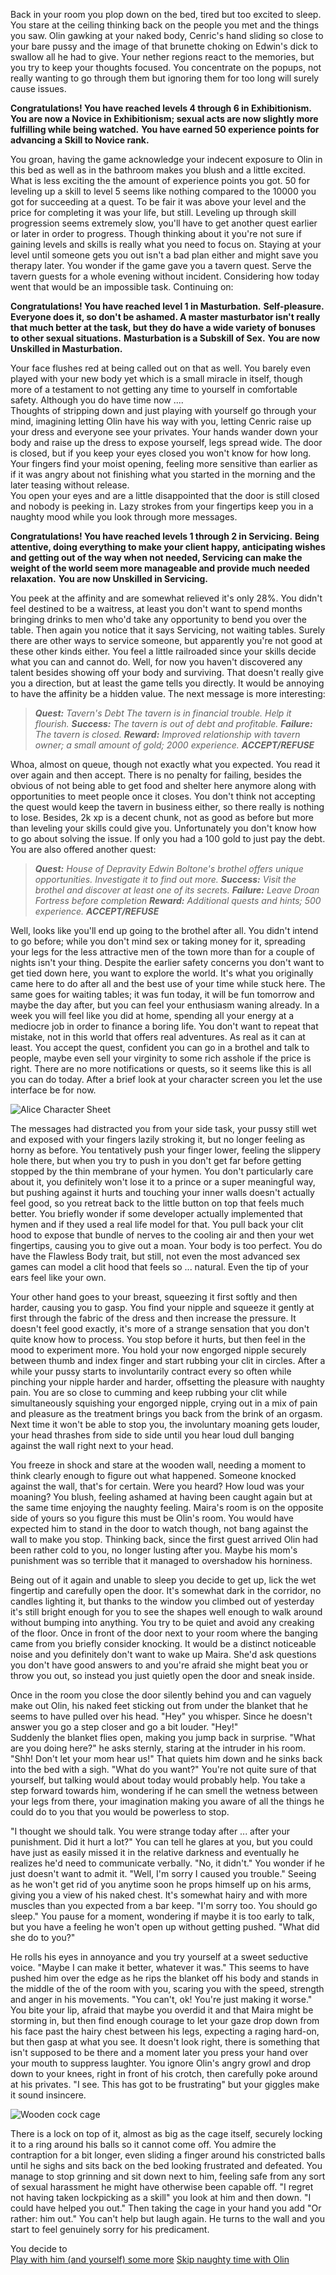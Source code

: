 Back in your room you plop down on the bed, tired but too excited to sleep. You stare at the ceiling thinking back on the people you met and the things you saw. Olin gawking at your naked body, Cenric's hand sliding so close to your bare pussy and the image of that brunette choking on Edwin's dick to swallow all he had to give. Your nether regions react to the memories, but you try to keep your thoughts focused. You concentrate on the popups, not really wanting to go through them but ignoring them for too long will surely cause issues.

**Congratulations! You have reached levels 4 through 6 in Exhibitionism.**
**You are now a Novice in Exhibitionism; sexual acts are now slightly more fulfilling while being watched.**
**You have earned 50 experience points for advancing a Skill to Novice rank.**

You groan, having the game acknowledge your indecent exposure to Olin in this bed as well as in the bathroom makes you blush and a little excited. What is less exciting the the amount of experience points you got. 50 for leveling up a skill to level 5 seems like nothing compared to the 10000 you got for succeeding at a quest. To be fair it was above your level and the price for completing it was your life, but still. Leveling up through skill progression seems extremely slow, you'll have to get another quest earlier or later in order to progress. Though thinking about it you're not sure if gaining levels and skills is really what you need to focus on. Staying at your level until someone gets you out isn't a bad plan either and might save you therapy later. You wonder if the game gave you a tavern quest. Serve the tavern guests for a whole evening without incident. Considering how today went that would be an impossible task. Continuing on:

**Congratulations! You have reached level 1 in Masturbation.**
**Self-pleasure. Everyone does it, so don't be ashamed. A master masturbator isn't really that much better at the task, but they do have a wide variety of bonuses to other sexual situations.**
**Masturbation is a Subskill of Sex.**
**You are now Unskilled in Masturbation.**

Your face flushes red at being called out on that as well. You barely even played with your new body yet which is a small miracle in itself, though more of a testament to not getting any time to yourself in comfortable safety. Although you do have time now ....  
Thoughts of stripping down and just playing with yourself go through your mind, imagining letting Olin have his way with you, letting Cenric raise up your dress and everyone see your privates. Your hands wander down your body and raise up the dress to expose yourself, legs spread wide. The door is closed, but if you keep your eyes closed you won't know for how long. Your fingers find your moist opening, feeling more sensitive than earlier as if it was angry about not finishing what you started in the morning and the later teasing without release.  
You open your eyes and are a little disappointed that the door is still closed and nobody is peeking in. Lazy strokes from your fingertips keep you in a naughty mood while you look through more messages.

**Congratulations! You have reached levels 1 through 2 in Servicing.**
**Being attentive, doing everything to make your client happy, anticipating wishes and getting out of the way when not needed, Servicing can make the weight of the world seem more manageable and provide much needed relaxation.**
**You are now Unskilled in Servicing.**

You peek at the affinity and are somewhat relieved it's only 28%. You didn't feel destined to be a waitress, at least you don't want to spend months bringing drinks to men who'd take any opportunity to bend you over the table. Then again you notice that it says Servicing, not waiting tables. Surely there are other ways to service someone, but apparently you're not good at these other kinds either. You feel a little railroaded since your skills decide what you can and cannot do. Well, for now you haven't discovered any talent besides showing off your body and surviving. That doesn't really give you a direction, but at least the game tells you directly. It would be annoying to have the affinity be a hidden value. The next message is more interesting:

> ***Quest:*** *Tavern's Debt*
> *The tavern is in financial trouble. Help it flourish.*
> ***Success:*** *The tavern is out of debt and profitable.*
> ***Failure:*** *The tavern is closed.*
> ***Reward:*** *Improved relationship with tavern owner; a small amount of gold; 2000 experience.*
> ***ACCEPT/REFUSE***

Whoa, almost on queue, though not exactly what you expected. You read it over again and then accept. There is no penalty for failing, besides the obvious of not being able to get food and shelter here anymore along with opportunities to meet people once it closes. You don't think not accepting the quest would keep the tavern in business either, so there really is nothing to lose. Besides, 2k xp is a decent chunk, not as good as before but more than leveling your skills could give you. Unfortunately you don't know how to go about solving the issue. If only you had a 100 gold to just pay the debt. You are also offered another quest:

> ***Quest:*** *House of Depravity*
>   *Edwin Boltone's brothel offers unique opportunities. Investigate it to find out more.*
> ***Success:*** *Visit the brothel and discover at least one of its secrets.*
> ***Failure:*** *Leave Droan Fortress before completion*
> ***Reward:*** *Additional quests and hints; 500 experience.*
> ***ACCEPT/REFUSE***

Well, looks like you'll end up going to the brothel after all. You didn't intend to go before; while you don't mind sex or taking money for it, spreading your legs for the less attractive men of the town more than for a couple of nights isn't your thing. Despite the earlier safety concerns you don't want to get tied down here, you want to explore the world. It's what you originally came here to do after all and the best use of your time while stuck here. The same goes for waiting tables; it was fun today, it will be fun tomorrow and maybe the day after, but you can feel your enthusiasm waning already. In a week you will feel like you did at home, spending all your energy at a mediocre job in order to finance a boring life. You don't want to repeat that mistake, not in this world that offers real adventures. As real as it can at least. You accept the quest, confident you can go in a brothel and talk to people, maybe even sell your virginity to some rich asshole if the price is right. There are no more notifications or quests, so it seems like this is all you can do today. After a brief look at your character screen you let the use interface be for now.

![Alice Character Sheet](https://cdn.discordapp.com/attachments/828534005569159168/835424942530494484/Alice_ch10.png)

The messages had distracted you from your side task, your pussy still wet and exposed with your fingers lazily stroking it, but no longer feeling as horny as before. You tentatively push your finger lower, feeling the slippery hole there, but when you try to push in you don't get far before getting stopped by the thin membrane of your hymen. You don't particularly care about it, you definitely won't lose it to a prince or a super meaningful way, but pushing against it hurts and touching your inner walls doesn't actually feel good, so you retreat back to the little button on top that feels much better. You briefly wonder if some developer actually implemented that hymen and if they used a real life model for that. You pull back your clit hood to expose that bundle of nerves to the cooling air and then your wet fingertips, causing you to give out a moan. Your body is too perfect. You do have the Flawless Body trait, but still, not even the most advanced sex games can model a clit hood that feels so ... natural. Even the tip of your ears feel like your own.

Your other hand goes to your breast, squeezing it first softly and then harder, causing you to gasp. You find your nipple and squeeze it gently at first through the fabric of the dress and then increase the pressure. It doesn't feel good exactly, it's more of a strange sensation that you don't quite know how to process. You stop before it hurts, but then feel in the mood to experiment more. You hold your now engorged nipple securely between thumb and index finger and start rubbing your clit in circles. After a while your pussy starts to involuntarily contract every so often while pinching your nipple harder and harder, offsetting the pleasure with naughty pain. You are so close to cumming and keep rubbing your clit while simultaneously squishing your engorged nipple, crying out in a mix of pain and pleasure as the treatment brings you back from the brink of an orgasm. Next time it won't be able to stop you, the involuntary moaning gets louder, your head thrashes from side to side until you hear loud dull banging against the wall right next to your head.

You freeze in shock and stare at the wooden wall, needing a moment to think clearly enough to figure out what happened. Someone knocked against the wall, that's for certain. Were you heard? How loud was your moaning? You blush, feeling ashamed at having been caught again but at the same time enjoying the naughty feeling. Maira's room is on the opposite side of yours so you figure this must be Olin's room. You would have expected him to stand in the door to watch though, not bang against the wall to make you stop. Thinking back, since the first guest arrived Olin had been rather cold to you, no longer lusting after you. Maybe his mom's punishment was so terrible that it managed to overshadow his horniness.

Being out of it again and unable to sleep you decide to get up, lick the wet fingertip and carefully open the door. It's somewhat dark in the corridor, no candles lighting it, but thanks to the window you climbed out of yesterday it's still bright enough for you to see the shapes well enough to walk around without bumping into anything. You try to be quiet and avoid any creaking of the floor. Once in front of the door next to your room where the banging came from you briefly consider knocking. It would be a distinct noticeable noise and you definitely don't want to wake up Maira. She'd ask questions you don't have good answers to and you're afraid she might beat you or throw you out, so instead you just quietly open the door and sneak inside.

Once in the room you close the door silently behind you and can vaguely make out Olin, his naked feet sticking out from under the blanket that he seems to have pulled over his head. "Hey" you whisper. Since he doesn't answer you go a step closer and go a bit louder. "Hey!"  
Suddenly the blanket flies open, making you jump back in surprise. "What are you doing here?" he asks sternly, staring at the intruder in his room. "Shh! Don't let your mom hear us!" That quiets him down and he sinks back into the bed with a sigh. "What do you want?" You're not quite sure of that yourself, but talking would about today would probably help. You take a step forward towards him, wondering if he can smell the wetness between your legs from there, your imagination making you aware of all the things he could do to you that you would be powerless to stop.

"I thought we should talk. You were strange today after ... after your punishment. Did it hurt a lot?" You can tell he glares at you, but you could have just as easily missed it in the relative darkness and eventually he realizes he'd need to communicate verbally. "No, it didn't." You wonder if he just doesn't want to admit it. "Well, I'm sorry I caused you trouble." Seeing as he won't get rid of you anytime soon he props himself up on his arms, giving you a view of his naked chest. It's somewhat hairy and with more muscles than you expected from a bar keep. "I'm sorry too. You should go sleep." You pause for a moment, wondering if maybe it is too early to talk, but you have a feeling he won't open up without getting pushed. "What did she do to you?"

He rolls his eyes in annoyance and you try yourself at a sweet seductive voice. "Maybe I can make it better, whatever it was." This seems to have pushed him over the edge as he rips the blanket off his body and stands in the middle of the of the room with you, scaring you with the speed, strength and anger in his movements. "You can't, ok! You're just making it worse." You bite your lip, afraid that maybe you overdid it and that Maira might be storming in, but then find enough courage to let your gaze drop down from his face past the hairy chest between his legs, expecting a raging hard-on, but then gasp at what you see. It doesn't look right, there is something that isn't supposed to be there and a moment later you press your hand over your mouth to suppress laughter. You ignore Olin's angry growl and drop down to your knees, right in front of his crotch, then carefully poke around at his privates. "I see. This has got to be frustrating" but your giggles make it sound insincere.

![Wooden cock cage](https://cdn.discordapp.com/attachments/828534005569159168/835433506079375360/cage.png)

There is a lock on top of it, almost as big as the cage itself, securely locking it to a ring around his balls so it cannot come off. You admire the contraption for a bit longer, even sliding a finger around his constricted balls until he sighs and sits back on the bed looking frustrated and defeated. You manage to stop grinning and sit down next to him, feeling safe from any sort of sexual harassment he might have otherwise been capable off. "I regret not having taken lockpicking as a skill" you look at him and then down. "I could have helped you out." Then taking the cage in your hand you add "Or rather: him out." You can't help but laugh again. He turns to the wall and you start to feel genuinely sorry for his predicament.

You decide to  
[Play with him (and yourself) some more](ch11.md)
[Skip naughty time with Olin](ch12.md)